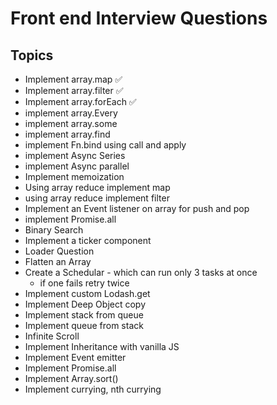 # Front end Interview Questions

## Topics
* Implement array.map ✅
* Implement array.filter ✅
* Implement array.forEach ✅
* implement array.Every
* implement array.some
* implement array.find
* implement Fn.bind using call and apply
* implement Async Series
* implement Async parallel
* Implement memoization
* Using array reduce implement map
* using array reduce implement filter
* Implement an Event listener on array for push and pop
* implement Promise.all
* Binary Search
* Implement a ticker component
* Loader Question
* Flatten an Array
* Create a Schedular - which can run only 3 tasks at once
    * if one fails retry twice
* Implement custom Lodash.get 
* Implement Deep Object copy
* Implement stack from queue
* Implement queue from stack
* Infinite Scroll
* Implement Inheritance with vanilla JS
* Implement Event emitter
* Implement Promise.all
* Implement Array.sort()
* Implement currying, nth currying